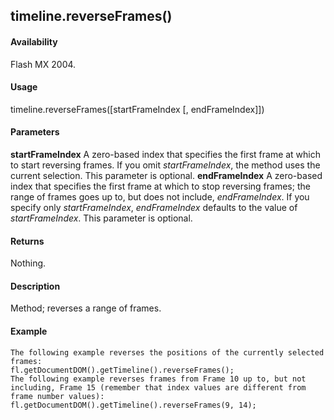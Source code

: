 ## timeline.reverseFrames()

#### Availability

Flash MX 2004.

#### Usage

timeline.reverseFrames(\[startFrameIndex \[, endFrameIndex\]\])

#### Parameters

**startFrameIndex** A zero-based index that specifies the first frame at which to start reversing frames. If you omit
*startFrameIndex*, the method uses the current selection. This parameter is optional.
**endFrameIndex** A zero-based index that specifies the first frame at which to stop reversing frames; the range of frames goes up to, but does not include, *endFrameIndex*. If you specify only *startFrameIndex*, *endFrameIndex* defaults to the value of *startFrameIndex*. This parameter is optional.

#### Returns

Nothing.

#### Description

Method; reverses a range of frames.

#### Example

```
The following example reverses the positions of the currently selected frames:
fl.getDocumentDOM().getTimeline().reverseFrames();
The following example reverses frames from Frame 10 up to, but not including, Frame 15 (remember that index values are different from frame number values):
fl.getDocumentDOM().getTimeline().reverseFrames(9, 14);

```